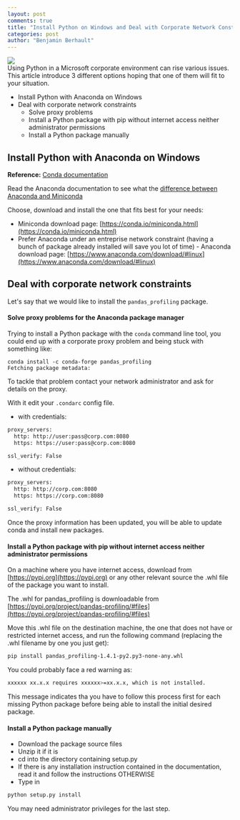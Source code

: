 ```yaml
---
layout: post
comments: true
title: "Install Python on Windows and Deal with Corporate Network Constraints"
categories: post
author: "Benjamin Berhault"
---
```


<div class="row">
  <div class="col grid s12 m6 l3">
    <img src="{{ '/images/python.png' | relative_url }}" class="responsive-img">
  </div>
  <div class="col grid s12 m6 l9 ">
    Using Python in a Microsoft corporate environment can rise various issues. This article introduce 3 different options hoping that one of them will fit to your situation.
  </div>
</div>

* Install Python with Anaconda on Windows
* Deal with corporate network constraints
  - Solve proxy problems
  - Install a Python package with pip without internet access neither administrator permissions
  - Install a Python package manually

## Install Python with Anaconda on Windows
<b>Reference:</b> [Conda documentation](https://conda.io/docs/user-guide/install/windows.html)

Read the Anaconda documentation to see what the [difference between Anaconda and Miniconda](https://conda.io/docs/user-guide/install/download.html#anaconda-or-miniconda)

Choose, download and install the one that fits best for your needs:
* Miniconda download page: [https://conda.io/miniconda.html](https://conda.io/miniconda.html)
* Prefer Anaconda under an entreprise network constraint (having a bunch of package already installed will save you lot of time) - Anaconda download page: [https://www.anaconda.com/download/#linux](https://www.anaconda.com/download/#linux)

## Deal with corporate network constraints

Let's say that we would like to install the `pandas_profiling` package. 

#### Solve proxy problems for the Anaconda package manager
Trying to install a Python package with the `conda` command line tool, you could end up with a corporate proxy problem and being stuck with something like:

```console
conda install -c conda-forge pandas_profiling
Fetching package metadata:
``` 

To tackle that problem contact your network administrator and ask for details on the proxy.

With it edit your `.condarc` config file.

* with credentials:

```bash
proxy_servers:
  http: http://user:pass@corp.com:8080
  https: https://user:pass@corp.com:8080

ssl_verify: False
``` 

* without credentials:

```bash
proxy_servers:
  http: http://corp.com:8080
  https: https://corp.com:8080

ssl_verify: False
```

Once the proxy information has been updated, you will be able to update conda and install new packages. 

#### Install a Python package with pip without internet access neither administrator permissions

On a machine where you have internet access, download from [https://pypi.org](https://pypi.org) or any other relevant source the .whl file of the package you want to install.

The .whl for pandas_profiling is downloadable from [https://pypi.org/project/pandas-profiling/#files](https://pypi.org/project/pandas-profiling/#files)

Move this .whl file on the destination machine, the one that does not have or restricted internet access, and run the following command (replacing the .whl filename by one you just get):

```bash
pip install pandas_profiling-1.4.1-py2.py3-none-any.whl
```

You could probably face a red warning as:

```bash
xxxxxx xx.x.x requires xxxxxx>=xx.x.x, which is not installed.
```

This message indicates tha you have to follow this process first for each missing Python package before being able to install the initial desired package. 

#### Install a Python package manually

* Download the package source files
* Unzip it if it is
* cd into the directory containing setup.py
* If there is any installation instruction contained in the documentation, read it and follow the instructions OTHERWISE
* Type in 
```python
python setup.py install
```

You may need administrator privileges for the last step.